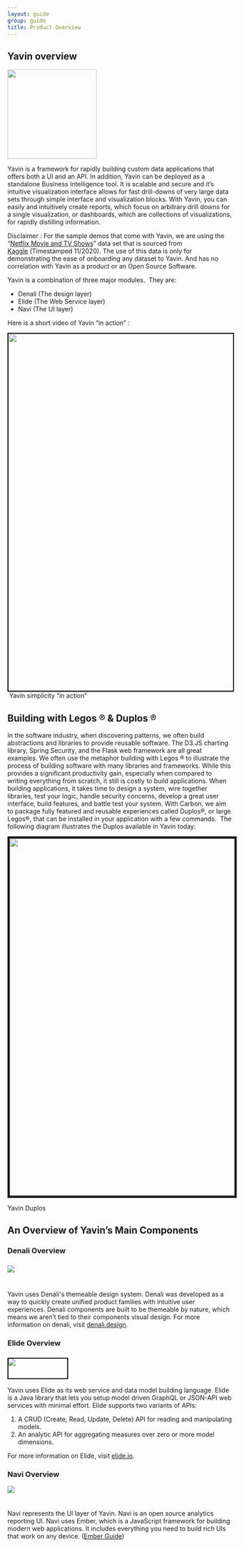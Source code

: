 ```yaml
---
layout: guide
group: guide
title: Product Overview
---
```


## <span class="c5">Yavin overview</span>

<img src="assets/images/Yavin_logo.png" width="200"/>

Yavin is a framework for rapidly building custom data applications that
offers both a UI and an API. In addition, Yavin can be deployed as a
standalone Business Intelligence tool. It is <span class="c1">scalable
and secure</span> and it’s <span
class="c1">intuitive</span> visualization interface allows for <span
class="c1">fast drill-downs</span> of very large data sets through
simple interface and visualization blocks. With Yavin, you can easily
and intuitively create <span class="c1">reports</span>, which focus on
arbitrary drill downs for a single visualization, or <span
class="c1">dashboards</span>, which are collections of visualizations,
for <span class="c1">rapidly distilling information</span><span
class="c0">. </span>

<span class="c0"></span>

Disclaimer : For the sample demos that come with Yavin, we are using the
“<span
class="c17"><a href="https://www.google.com/url?q=https://www.kaggle.com/shivamb/netflix-shows&amp;sa=D&amp;ust=1606182367630000&amp;usg=AOvVaw0vjjwg_hSHcq80D3AjOpp1" class="c3">Netflix Movie and TV Shows</a></span>”
data set that is sourced from <span
class="c17"><a href="https://www.google.com/url?q=https://www.kaggle.com/&amp;sa=D&amp;ust=1606182367630000&amp;usg=AOvVaw2MS0pMaHmAABG0JmQABGOV" class="c3">Kaggle</a></span><span
class="c0"> (Timestamped 11/2020). The use of this data is only for
demonstrating the ease of onboarding any dataset to Yavin. And has no
correlation with Yavin as a product or an Open Source Software.</span>

<span class="c0"></span>

<span class="c0">Yavin is a combination of three major modules.  They
are:</span>

- <span class="c0 c15">Denali (The design layer) </span>
- <span class="c0 c15">Elide (The Web Service layer) </span>
- <span class="c0 c15">Navi (The UI layer)</span>

<span class="c0"></span>

<span class="c0">Here is a short video of Yavin “in action” : </span>

<img style="border:2px solid black;" src="assets/images/Get_to_know_yavin.gif" width="800" />
<span class="c18"> Yavin simplicity “in action”</span>

<span class="c0"></span>

## <span class="c5">Building with Legos ® & Duplos ®</span>

<span class="c0">In the software industry, when discovering patterns, we
often build abstractions and libraries to provide reusable software. The
D3.JS charting library, Spring Security, and the Flask web framework are
all great examples. We often use the metaphor building with Legos ® to
illustrate the process of building software with many libraries and
frameworks. While this provides a significant productivity gain,
especially when compared to writing everything from scratch, it still is
costly to build applications. When building applications, it takes time
to design a system, wire together libraries, test your logic, handle
security concerns, develop a great user interface, build features, and
battle test your system. With Carbon, we aim to package fully featured
and reusable experiences called Duplos®, or large Legos®, that can be
installed in your application with a few commands.  The following
diagram illustrates the Duplos available in Yavin today:</span>

<span class="c0"></span>

<img src="assets/images/Duplos_img.png" width="800" border=5px/>

<span class="c18">Yavin Duplos</span>

<span class="c0"></span>

## <span class="c5">An Overview of Yavin’s Main Components</span>

### <span class="c2">Denali Overview</span>

### <span style="overflow: hidden; display: inline-block; margin: 0.00px 0.00px; border: 0.00px solid #000000; transform: rotate(0.00rad) translateZ(0px); -webkit-transform: rotate(0.00rad) translateZ(0px); width: 145.47px; height: 39.28px;">![](assets/images/Denali_logo.png)</span>

Yavin uses Denali's themeable design system. Denali was developed as a
way to quickly create unified product families with intuitive user
experiences. Denali components are built to be themeable by nature,
which means we aren’t tied to their components visual design. For more
information on denali, visit <span
class="c17"><a href="https://www.google.com/url?q=http://denali.design&amp;sa=D&amp;ust=1606182367633000&amp;usg=AOvVaw3vxbzIhWRHGVWve5Y_S6bE" class="c3">denali.design</a></span><span
class="c0">.</span>

### <span class="c2">Elide Overview</span>

### <span style="overflow: hidden; display: inline-block; margin: 0.00px 0.00px; border: 2.67px solid #000000; transform: rotate(0.00rad) translateZ(0px); -webkit-transform: rotate(0.00rad) translateZ(0px); width: 131.51px; height: 43.84px;">![](assets/images/Elide_logo.png)</span>

<span class="c0">Yavin uses Elide as its web service and data model
building language. Elide is a Java library that lets you setup model
driven GraphQL or JSON-API web services with minimal effort. Elide
supports two variants of APIs:</span>

1.  <span class="c0">A CRUD (Create, Read, Update, Delete) API for
    reading and manipulating models.</span>
2.  <span class="c0">An analytic API for aggregating measures over zero
    or more model dimensions.</span>

<span class="c0"></span>

For more information on Elide, visit <span
class="c17"><a href="https://www.google.com/url?q=http://elide.io&amp;sa=D&amp;ust=1606182367634000&amp;usg=AOvVaw2jtjGW202zysi6LjUbgJng" class="c3">elide.io</a></span><span
class="c0">.</span>

### <span class="c2">Navi Overview </span>

<span
style="overflow: hidden; display: inline-block; margin: 0.00px 0.00px; border: 0.00px solid #000000; transform: rotate(0.00rad) translateZ(0px); -webkit-transform: rotate(0.00rad) translateZ(0px); width: 154.00px; height: 39.00px;">![](assets/images/Navi_logo.png)</span>

Navi represents the UI layer of Yavin. Navi is an open source analytics
reporting UI. Navi uses Ember, which is a JavaScript framework for
building modern web applications. It includes everything you need to
build rich UIs that work on any device. (<span
class="c17"><a href="https://www.google.com/url?q=https://guides.emberjs.com/release/&amp;sa=D&amp;ust=1606182367634000&amp;usg=AOvVaw0WaN1j1olmMWQvD7Y9spa6" class="c3">Ember Guide</a></span><span
class="c0">)</span>
